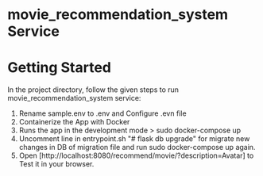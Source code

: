 # movie_recommendation_system Service


# Getting Started
In the project directory, follow the given steps to run movie_recommendation_system service:

   1. Rename sample.env to .env and Configure .evn file
   2. Containerize the App with Docker
   3. Runs the app in the development mode > sudo docker-compose up
   4. Uncomment line in entrypoint.sh "# flask db upgrade" for migrate new changes in DB of migration file and run sudo docker-compose up again.
   5. Open [http://localhost:8080/recommend/movie/?description=Avatar] to Test it in your browser.
